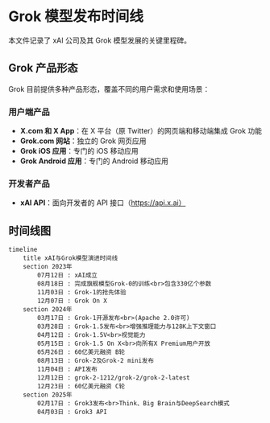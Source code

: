 # Grok 模型发布时间线

本文件记录了 xAI 公司及其 Grok 模型发展的关键里程碑。

## Grok 产品形态

Grok 目前提供多种产品形态，覆盖不同的用户需求和使用场景：

### 用户端产品
- **X.com 和 X App**：在 X 平台（原 Twitter）的网页端和移动端集成 Grok 功能
- **Grok.com 网站**：独立的 Grok 网页应用
- **Grok iOS 应用**：专门的 iOS 移动应用
- **Grok Android 应用**：专门的 Android 移动应用

### 开发者产品
- **xAI API**：面向开发者的 API 接口（https://api.x.ai）

## 时间线图

```mermaid
timeline
    title xAI与Grok模型演进时间线
    section 2023年
        07月12日 : xAI成立
        08月18日 : 完成旗舰模型Grok-0的训练<br>包含330亿个参数
        11月03日 : Grok-1的抢先体验
        12月07日 : Grok On X
    section 2024年
        03月17日 : Grok-1开源发布<br>(Apache 2.0许可)
        03月28日 : Grok-1.5发布<br>增强推理能力与128K上下文窗口
        04月12日 : Grok-1.5V<br>视觉能力
        05月15日 : Grok-1.5 On X<br>向所有X Premium用户开放
        05月26日 : 60亿美元融资 B轮
        08月13日 : Grok-2及Grok-2 mini发布
        11月04日 : API发布
        12月12日 : grok-2-1212/grok-2/grok-2-latest
        12月23日 : 60亿美元融资 C轮
    section 2025年
        02月17日 : Grok3发布<br>Think、Big Brain与DeepSearch模式
        04月03日 : Grok3 API
```
